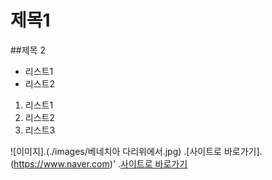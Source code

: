# 제목1
##제목 2

- 리스트1
- 리스트2

1. 리스트1
2. 리스트2
3. 리스트3

![이미지].(./images/베네치아 다리위에서.jpg)
.[사이트로 바로가기].(https://www.naver.com)'
.[사이트로 바로가기](./images/README.md)
